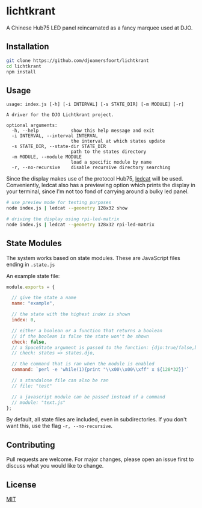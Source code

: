 # lichtkrant
A Chinese Hub75 LED panel reincarnated as a fancy marquee used at DJO.

## Installation
```bash
git clone https://github.com/djoamersfoort/lichtkrant
cd lichtkrant
npm install
```

## Usage
```
usage: index.js [-h] [-i INTERVAL] [-s STATE_DIR] [-m MODULE] [-r]

A driver for the DJO Lichtkrant project.

optional arguments:
  -h, --help            show this help message and exit
  -i INTERVAL, --interval INTERVAL
                        the interval at which states update
  -s STATE_DIR, --state-dir STATE_DIR
                        path to the states directory
  -m MODULE, --module MODULE
                        load a specific module by name
  -r, --no-recursive    disable recursive directory searching
```

Since the display makes use of the protocol Hub75, [ledcat](https://github.com/polyfloyd/ledcat) will be used.
Conveniently, ledcat also has a previewing option which prints the display in your terminal, since I'm not too fond of carrying around a bulky led panel.

```bash
# use preview mode for testing purposes
node index.js | ledcat --geometry 128x32 show

# driving the display using rpi-led-matrix
node index.js | ledcat --geometry 128x32 rpi-led-matrix
```

## State Modules

The system works based on state modules. These are JavaScript files ending in `.state.js`

An example state file:
```js
module.exports = {

  // give the state a name
  name: "example",

  // the state with the highest index is shown
  index: 0,

  // either a boolean or a function that returns a boolean
  // if the boolean is false the state won't be shown
  check: false,
  // a SpaceState argument is passed to the function: {djo:true/false,bitlair:true/false}
  // check: states => states.djo,

  // the command that is ran when the module is enabled
  command: `perl -e 'while(1){print "\\x00\\x00\\xff" x ${128*32}}'`

  // a standalone file can also be ran
  // file: "test"

  // a javascript module can be passed instead of a command
  // module: "text.js"
};
```

By default, all state files are included, even in subdirectories. If you don't want this, use the flag `-r, --no-recursive`.

## Contributing
Pull requests are welcome. For major changes, please open an issue first to discuss what you would like to change.

## License
[MIT](https://choosealicense.com/licenses/mit/)
